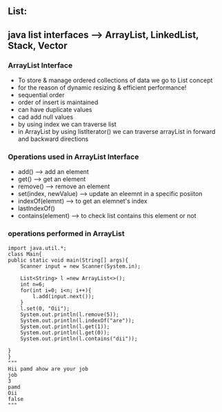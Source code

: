 ## List:
## java list interfaces --> ArrayList, LinkedList, Stack, Vector

### ArrayList Interface
* To store & manage ordered collections of data we go to List concept
* for the reason of dynamic resizing & efficient performance!
* sequential order
* order of insert is maintained
* can have duplicate values
* cad add null values
* by using index we can traverse list
* in ArrayList by using listIterator() we can traverse arrayList in forward and backward directions
  

### Operations used in ArrayList Interface
* add() --> add an element
* get() --> get an element
* remove() --> remove an element
* set(index, newValue) --> update an eleemnt in a specific posiiton
* indexOf(elemnt) --> to get an elemnet's index
* lastIndexOf()
* contains(element) --> to check list contains this element or not

### operations performed in ArrayList
```
import java.util.*;
class Main{
public static void main(String[] args){
    Scanner input = new Scanner(System.in);

    List<String> l =new ArrayList<>();
    int n=6;
    for(int i=0; i<n; i++){
        l.add(input.next());
    }
    l.set(0, "Oii");
    System.out.println(l.remove(5));
    System.out.println(l.indexOf("are"));
    System.out.println(l.get(1));
    System.out.println(l.get(0));
    System.out.println(l.contains("dii"));

}
}
"""
Hii pamd ahow are your job
job
3
pamd
Oii
false
"""
```

